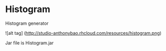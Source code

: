 # Histogram
Histogram generator

![alt tag] (http://studio-anthonybao.rhcloud.com/resources/histogram.png)

Jar file is Histogram.jar
